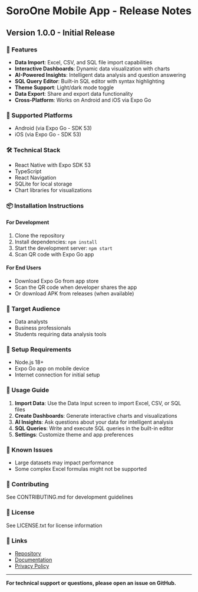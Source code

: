 # SoroOne Mobile App - Release Notes

## Version 1.0.0 - Initial Release

### 🚀 Features
- **Data Import**: Excel, CSV, and SQL file import capabilities
- **Interactive Dashboards**: Dynamic data visualization with charts
- **AI-Powered Insights**: Intelligent data analysis and question answering
- **SQL Query Editor**: Built-in SQL editor with syntax highlighting
- **Theme Support**: Light/dark mode toggle
- **Data Export**: Share and export data functionality
- **Cross-Platform**: Works on Android and iOS via Expo Go

### 📱 Supported Platforms
- Android (via Expo Go - SDK 53)
- iOS (via Expo Go - SDK 53)

### 🛠️ Technical Stack
- React Native with Expo SDK 53
- TypeScript
- React Navigation
- SQLite for local storage
- Chart libraries for visualizations

### 📦 Installation Instructions

#### For Development
1. Clone the repository
2. Install dependencies: `npm install`
3. Start the development server: `npm start`
4. Scan QR code with Expo Go app

#### For End Users
- Download Expo Go from app store
- Scan the QR code when developer shares the app
- Or download APK from releases (when available)

### 🎯 Target Audience
- Data analysts
- Business professionals
- Students requiring data analysis tools

### 🔧 Setup Requirements
- Node.js 18+
- Expo Go app on mobile device
- Internet connection for initial setup

### 📝 Usage Guide
1. **Import Data**: Use the Data Input screen to import Excel, CSV, or SQL files
2. **Create Dashboards**: Generate interactive charts and visualizations
3. **AI Insights**: Ask questions about your data for intelligent analysis
4. **SQL Queries**: Write and execute SQL queries in the built-in editor
5. **Settings**: Customize theme and app preferences

### 🐛 Known Issues
- Large datasets may impact performance
- Some complex Excel formulas might not be supported

### 🤝 Contributing
See CONTRIBUTING.md for development guidelines

### 📄 License
See LICENSE.txt for license information

### 🔗 Links
- [Repository](https://github.com/your-username/SoroOne-main)
- [Documentation](./docs/)
- [Privacy Policy](./PRIVACY_POLICY.md)

---

**For technical support or questions, please open an issue on GitHub.**
